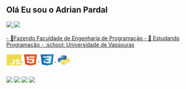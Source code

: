 ## Olá Eu sou o Adrian Pardal
<div>
   <a href="https://github.com/Adrian-Pardal">
   <img height="180em" src="https://github-readme-stats.vercel.app/api?username=Adrian-Pardal&show_icons=true&theme=transparent&include_all_commits=true&count_private=true"/>
   <img <img height="180em" src="https://github-readme-stats.vercel.app/api/top-langs/?username=Adrian-Pardal&layout=compact&langs_count=16&theme=transparent"/>
</div>
<div style="display: inline_block"><br>
- 🔭Fazendo Faculdade de Engenharia de Programação
- 🌱 Estudando Programação
- :school: Universidade de Vassouras
<div style="display: inline_block"><br>
  <img align="center" alt="adrian-Js" height="30" width="40" src="https://raw.githubusercontent.com/devicons/devicon/master/icons/javascript/javascript-plain.svg">
  <img align="center" alt="adrian-HTML" height="30" width="40" src="https://raw.githubusercontent.com/devicons/devicon/master/icons/html5/html5-original.svg">
  <img align="center" alt="adrian-CSS" height="30" width="40" src="https://raw.githubusercontent.com/devicons/devicon/master/icons/css3/css3-original.svg">
  <img align="center" alt="adrian-Python" height="30" width="40" src="https://raw.githubusercontent.com/devicons/devicon/master/icons/python/python-original.svg">
</div>

##

<div>
  <a href="https://instagram.com/" target="_blank"><img src="https://img.shields.io/badge/-Instagram-%23E4405F?style=for-the-badge&logo=instagram&logoColor=white" target="_blank"></a>
 <a href="https://discord.gg/wagxzStdcR" target="_blank"><img src="https://img.shields.io/badge/Discord-7289DA?style=for-the-badge&logo=discord&logoColor=white" target="_blank"></a> 
  <a href = "mailto:adrianpardalcaldeiras@gmail.com"><img src="https://img.shields.io/badge/-Gmail-%23333?style=for-the-badge&logo=gmail&logoColor=white" target="_blank"></a>
  <a href="https://www.linkedin.com/in/adrian-pardal-caldeiras-33a600278/" target="_blank"><img src="https://img.shields.io/badge/-LinkedIn-%230077B5?style=for-the-badge&logo=linkedin&logoColor=white" target="_blank"></a> 
</div>
